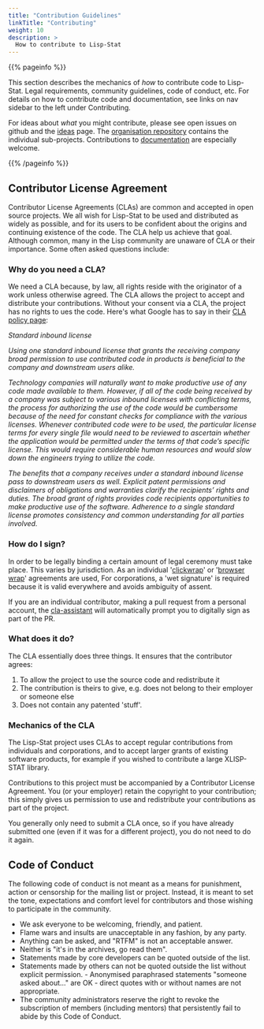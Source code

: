 ```yaml
---
title: "Contribution Guidelines"
linkTitle: "Contributing"
weight: 10
description: >
  How to contribute to Lisp-Stat
---
```


{{% pageinfo %}}

This section describes the mechanics of _how_ to contribute code to
Lisp-Stat. Legal requirements, community guidelines, code of
conduct, etc. For details on how to contribute code and documentation,
see links on nav sidebar to the left under Contributing.

For ideas about _what_ you might contribute, please see
open issues on github and the [ideas](ideas) page. The
[organisation repository](https://github.com/Lisp-Stat) contains the
individual sub-projects. Contributions to
[documentation](https://github.com/Lisp-Stat/documentation) are
especially welcome.

{{% /pageinfo %}}

## Contributor License Agreement

Contributor License Agreements (CLAs) are common and accepted in open
source projects.  We all wish for Lisp-Stat to be used and distributed
as widely as possible, and for its users to be confident about the
origins and continuing existence of the code.  The CLA help us achieve
that goal. Although common, many in the Lisp community are unaware of
CLA or their importance. Some often asked questions include:

### Why do you need a CLA?

We need a CLA because, by law, all rights reside with the originator
of a work unless otherwise agreed. The CLA allows the project to
accept and distribute your contributions. Without your consent via a
CLA, the project has no rights to ues the code. Here's what Google has
to say in their [CLA policy page](https://opensource.google/docs/cla/policy/):

*Standard inbound license*

*Using one standard inbound license that grants the receiving company broad permission to use contributed code in products is beneficial to the company and downstream users alike.*

*Technology companies will naturally want to make productive use of any code made available to them. However, if all of the code being received by a company was subject to various inbound licenses with conflicting terms, the process for authorizing the use of the code would be cumbersome because of the need for constant checks for compliance with the various licenses. Whenever contributed code were to be used, the particular license terms for every single file would need to be reviewed to ascertain whether the application would be permitted under the terms of that code’s specific license. This would require considerable human resources and would slow down the engineers trying to utilize the code.*

*The benefits that a company receives under a standard inbound license pass to downstream users as well. Explicit patent permissions and disclaimers of obligations and warranties clarify the recipients’ rights and duties. The broad grant of rights provides code recipients opportunities to make productive use of the software. Adherence to a single standard license promotes consistency and common understanding for all parties involved.*


### How do I sign?

In order to be legally binding a certain amount of legal ceremony must
take place. This varies by jurisdiction. As an individual
'[clickwrap](https://en.wikipedia.org/wiki/Clickwrap)' or '[browser
wrap](https://en.wikipedia.org/wiki/Browse_wrap)' agreements are used,
For corporations, a 'wet signature' is required because it is valid
everywhere and avoids ambiguity of assent.

If you are an individual contributor, making a pull request from a
personal account, the [cla-assistant](https://cla-assistant.io/) will
automatically prompt you to digitally sign as part of the PR.

### What does it do?

The CLA essentially does three things. It ensures that the contributor agrees:

1. To allow the project to use the source code and redistribute it
2. The contribution is theirs to give, e.g. does not belong to their employer or someone else
3. Does not contain any patented 'stuff'.

### Mechanics of the CLA
The Lisp-Stat project uses CLAs to accept regular contributions from
individuals and corporations, and to accept larger grants of existing
software products, for example if you wished to contribute a large
XLISP-STAT library.

Contributions to this project must be accompanied by a Contributor
License Agreement. You (or your employer) retain the copyright to your
contribution; this simply gives us permission to use and redistribute
your contributions as part of the project.

You generally only need to submit a CLA once, so if you have already
submitted one (even if it was for a different project), you do not
need to do it again.


## Code of Conduct

The following code of conduct is not meant as a means for punishment,
action or censorship for the mailing list or project. Instead, it is
meant to set the tone, expectations and comfort level for contributors
and those wishing to participate in the community.

- We ask everyone to be welcoming, friendly, and patient.
- Flame wars and insults are unacceptable in any fashion, by any party.
- Anything can be asked, and "RTFM" is not an acceptable answer.
- Neither is "it's in the archives, go read them".
- Statements made by core developers can be quoted outside of the list.
- Statements made by others can not be quoted outside the list without explicit permission. - Anonymised paraphrased statements "someone asked about..." are OK - direct quotes with or without names are not appropriate.
- The community administrators reserve the right to revoke the subscription of members (including mentors) that persistently fail to abide by this Code of Conduct.
